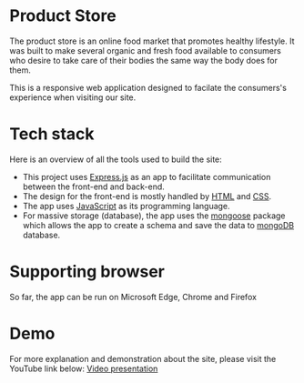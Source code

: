 # Product Store

The product store is an online food market that promotes healthy lifestyle. It was built to make several organic and fresh food available to consumers who desire to take care of their bodies the same way the body does for them. 

This is a responsive web application designed to facilate the consumers's experience when visiting our site.

# Tech stack

Here is an overview of all the tools used to build the site:

* This project uses [Express.js](https://expressjs.com/) as an app to facilitate communication between the front-end and back-end.
* The design for the front-end is mostly handled by [HTML](https://developer.mozilla.org/en-US/docs/Learn/Getting_started_with_the_web/HTML_basics) and [CSS](https://developer.mozilla.org/en-US/docs/Web/CSS).
* The app uses [JavaScript](https://www.javascript.com/) as its programming language.
* For massive storage (database), the app uses the [mongoose](https://mongoosejs.com/) package which allows the app to create a schema and save the data to [mongoDB](https://www.mongodb.com/) database.

# Supporting browser

So far, the app can be run on Microsoft Edge, Chrome and Firefox

# Demo
For more explanation and demonstration about the site, please visit the YouTube link below:
[Video presentation]({https://www.youtube.com/watch?v=V86sPfRGgys} "Link Title")

